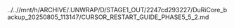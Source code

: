 ../..//mnt/h/ARCHIVE/.UNWRAP/D/STAGE1_OUT/2247cd293227/DuRiCore_backup_20250805_113147/CURSOR_RESTART_GUIDE_PHASE5_5_2.md
